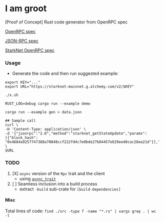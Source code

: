 I am groot
==========

[Proof of Concept] Rust code generator from OpenRPC spec

[OpenRPC spec](https://spec.open-rpc.org/)

[JSON-RPC spec](https://www.jsonrpc.org/specification)

[StarkNet OpenRPC spec](https://github.com/starkware-libs/starknet-specs)

### Usage

* Generate the code and then run suggested example:

```
export KEY="..."
export URL="https://starknet-mainnet.g.alchemy.com/v2/$KEY"

./x.sh

RUST_LOG=debug cargo run --example demo

cargo run --example gen > data.json
```

```
## Sample call
curl \
-H 'Content-Type: application/json' \
-d '{"jsonrpc":"2.0","method":"starknet_getStateUpdate","params":[{"block_hash": "0x4684a9257747388a70848ccf222fd4c7e0bde27b84457e829ee48cac28ea21d"}],"id":1}' \
$URL
```

### TODO

1. [X] `async` version of the `Rpc` trait and the client
   - using [`async_trait`](https://docs.rs/async-trait/latest/async_trait/)
1. [ ] Seamless inclusion into a build process
   - extract `-build` sub-crate for `[build-dependencies]`

#### Misc

Total lines of code: `find ./src -type f -name "*.rs" | xargs grep . | wc -l`
